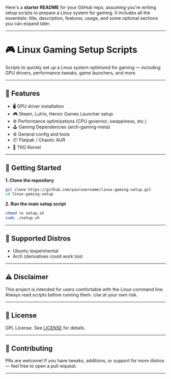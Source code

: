 Here's a **starter README** for your GitHub repo, assuming you're writing setup scripts to prepare a Linux system for gaming. It includes all the essentials: title, description, features, usage, and some optional sections you can expand later.

---

# 🎮 Linux Gaming Setup Scripts

Scripts to quickly set up a Linux system optimized for gaming — including GPU drivers, performance tweaks, game launchers, and more.

---

## 🧰 Features

* 🖥️ GPU driver installation
* 🎮 Steam, Lutris, Heroic Games Launcher setup
* ⚙️ Performance optimizations (CPU governor, swappiness, etc.)
* 🕹️ Gaming Dependencies (arch-gaming-meta)
* ⚙️ General config and tools
* 📦 Flatpak / Chaotic AUR 
* 🐸 TKG Kernel

---

## 🚀 Getting Started

**1. Clone the repository**

```bash
git clone https://github.com/yourusername/linux-gaming-setup.git
cd linux-gaming-setup
```

**2. Run the main setup script**

```bash
chmod +x setup.sh
sudo ./setup.sh
```

---

## 🐧 Supported Distros

* Ubuntu (experimental
* Arch (derivatives could work too)

---

## ⚠️ Disclaimer

This project is intended for users comfortable with the Linux command line. Always read scripts before running them. Use at your own risk.

---

## 📜 License

GPL License. See [LICENSE](./LICENSE) for details.

---

## 🙌 Contributing

PRs are welcome! If you have tweaks, additions, or support for more distros — feel free to open a pull request.

---

